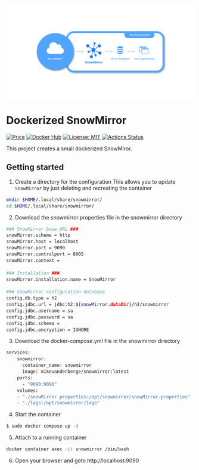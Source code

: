 [![Banner Image](./assets/how_it_works_horizontal.svg)][0]

# Dockerized SnowMirror
[![Price](https://img.shields.io/badge/price-FREE-0098f7.svg)](https://github.com/obsidiandynamics/kafdrop/blob/master/LICENSE)
[![Docker Hub](https://shields.io/docker/pulls/mikevandenberge/snowmirror)](https://hub.docker.com/u/mikevandenberge/)
[![License: MIT](https://img.shields.io/badge/License-MIT-blue.svg)](https://github.com/mikevdberge/snowmirror-docker/blob/master/LICENSE)
[![Actions Status](https://github.com/mikevdberge/snowmirror-docker/workflows/Release%20production%20version/badge.svg)](https://github.com/mikevdberge/snowmirror-docker/actions)    

This project creates a small dockerized SnowMiror.

## Getting started

1. Create a directory for the configuration
This allows you to update `SnowMirror` by just deleting and recreating the container

```bash
mkdir $HOME/.local/share/snowmirror/
cd $HOME/.local/share/snowmirror/
```
2. Download the snowmirror.properties file in the snowmirror directory
```bash
### SnowMirror base URL ###
snowMirror.scheme = http
snowMirror.host = localhost
snowMirror.port = 9090
snowMirror.controlport = 8005
snowMirror.context =

### Installation ###
snowMirror.installation.name = SnowMirror

### SnowMirror configuration database
config.db.type = h2
config.jdbc.url = jdbc:h2:${snowMirror.dataDir}/h2/snowmirror
config.jdbc.username = sa
config.jdbc.password = sa
config.jdbc.schema =
config.jdbc.encryption = IGNORE
```
3. Download the docker-compose.yml file in the snowmirror directory
```bash
services:
    snowmirror:
      container_name: snowmirror
      image: mikevandenberge/snowmirror:latest
    ports:
      - "9090:9090"
    volumes:
    - "./snowMirror.properties:/opt/snowmirror/snowMirror.properties"
    - "./logs:/opt/snowmirror/logs"
```
4. Start the container

```bash
$ sudo docker compose up -d
```

5. Attach to a running container
```bash
docker container exec -it snowmirror /bin/bash
```
6. Open your browser and goto http://localhost:9090

[0]: https://www.snow-mirror.com/
